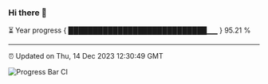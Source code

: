 ### Hi there 👋

⏳ Year progress { ████████████████████████████▁▁ } 95.21 %

---

⏰ Updated on Thu, 14 Dec 2023 12:30:49 GMT

![Progress Bar CI](https://github.com/liununu/liununu/workflows/Progress%20Bar%20CI/badge.svg)
